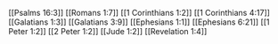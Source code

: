 [[Psalms 16:3]]
[[Romans 1:7]]
[[1 Corinthians 1:2]]
[[1 Corinthians 4:17]]
[[Galatians 1:3]]
[[Galatians 3:9]]
[[Ephesians 1:1]]
[[Ephesians 6:21]]
[[1 Peter 1:2]]
[[2 Peter 1:2]]
[[Jude 1:2]]
[[Revelation 1:4]]
